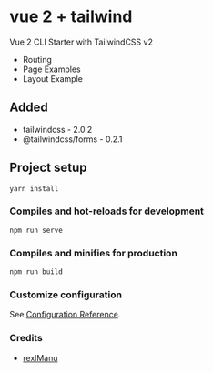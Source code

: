 # vue 2 + tailwind

Vue 2 CLI Starter with TailwindCSS v2

- Routing
- Page Examples
- Layout Example

## Added
- tailwindcss - 2.0.2
- @tailwindcss/forms - 0.2.1

## Project setup
```
yarn install
```

### Compiles and hot-reloads for development
```
npm run serve
```

### Compiles and minifies for production
```
npm run build
```

### Customize configuration
See [Configuration Reference](https://cli.vuejs.org/config/).

### Credits

- [rexlManu](https://github.com/rexlManu)